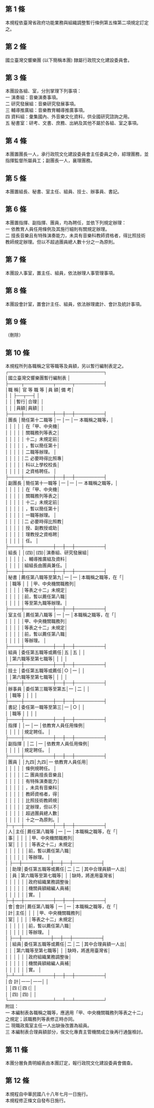 第 1 條
-------
本規程依臺灣省政府功能業務與組織調整暫行條例第五條第二項規定訂定  
之。

第 2 條
-------
國立臺灣交響樂團 (以下簡稱本團) 隸屬行政院文化建設委員會。

第 3 條
-------
本團設各組、室，分別掌理下列事項：  
一  演奏組：音樂演奏事項。  
二  研究發展組：音樂研究發展事項。  
三  輔導推廣組：音樂教育輔導推廣事項。  
四  資料組：彙集國內、外音樂文化資料，供全國研究諮詢之用。  
五  秘書室：研考、文書、庶務、出納及其他不屬於各組、室之事項。

第 4 條
-------
本團置團長一人，承行政院文化建設委員會主任委員之命，綜理團務，並  
指揮監督所屬員工；副團長一人，襄理團務。

第 5 條
-------
本團置組長、秘書、室主任、組員、技士、辦事員、書記。

第 6 條
-------
本團置指揮、副指揮、團員，均為聘任，並依下列規定辦理：  
一  依教育人員任用條例及其施行細則有關規定辦理。  
二  擅長音樂且有特殊演奏能力，未具有音樂科教師資格者，得比照技術  
    教師規定辦理。但以不超過團員總人數十分之一為原則。

第 7 條
-------
本團設人事室，置主任、組員，依法辦理人事管理事項。

第 8 條
-------
本團設會計室，置會計主任、組員，依法辦理歲計、會計及統計事項。

第 9 條
-------
（刪除）

第 10 條
--------
本規程所列各職稱之官等職等及員額，另以暫行編制表定之。  
┌──────────────────────────────┐  
│國立臺灣交響樂團暫行編制表                                  │  
├────┬─────────┬─────┬─────────┤  
│職    稱│  官  等  職  等  │員      額│備              考│  
│        │                  ├──┬──┤                  │  
│        │                  │暫行│合理│                  │  
│        │                  │員額│員額│                  │  
├────┼─────────┼──┼──┼─────────┤  
│團長    │簡任第十二職等    │一  │一  │一  本職稱之職等，│  
│        │                  │    │    │    在「甲、中央機│  
│        │                  │    │    │    關職務列等表之│  
│        │                  │    │    │    十二」未規定前│  
│        │                  │    │    │    ，暫以簡任第十│  
│        │                  │    │    │    二職等辦理。  │  
│        │                  │    │    │二  必要時得比照專│  
│        │                  │    │    │    科以上學校校長│  
│        │                  │    │    │    之資格聘任。  │  
├────┼─────────┼──┼──┼─────────┤  
│副團長  │簡任第十一職等    │一  │一  │一  本職稱之職等，│  
│        │                  │    │    │    在「甲、中央機│  
│        │                  │    │    │    關職務列等表之│  
│        │                  │    │    │    十二」未規定前│  
│        │                  │    │    │    ，暫以簡任第十│  
│        │                  │    │    │    一職等辦理。  │  
│        │                  │    │    │二  必要時得比照教│  
│        │                  │    │    │    授、副教授或助│  
│        │                  │    │    │    理教授之資格聘│  
│        │                  │    │    │    任。          │  
├────┼─────────┼──┼──┼─────────┤  
│組長    │                  │(四)│(四)│演奏組、研究發展組│  
│        │                  │    │    │、輔導推廣組及資料│  
│        │                  │    │    │組組長由團員兼任。│  
├────┼─────────┼──┼──┼─────────┤  
│秘書    │薦任第八職等至第九│一  │一  │本職稱之職等，在「│  
│        │職等              │    │    │甲、中央機關職務列│  
│        │                  │    │    │等表之十二」未規定│  
│        │                  │    │    │前，暫以薦任第八職│  
│        │                  │    │    │等至第九職等辦理。│  
├────┼─────────┼──┼──┼─────────┤  
│室主任  │薦任第八職等      │一  │一  │本職稱之職等，在「│  
│        │                  │    │    │甲、中央機關職務列│  
│        │                  │    │    │等表之十二」未規定│  
│        │                  │    │    │前，暫以薦任第八職│  
│        │                  │    │    │等辦理。          │  
├────┼─────────┼──┼──┼─────────┤  
│組員    │委任第五職等或薦任│五  │五  │                  │  
│        │第六職等至第七職等│    │    │                  │  
├────┼─────────┼──┼──┼─────────┤  
│技士    │委任第五職等或薦任│○  │一  │                  │  
│        │第六職等至第七職等│    │    │                  │  
├────┼─────────┼──┼──┼─────────┤  
│辦事員  │委任第三職等至第五│一  │二  │                  │  
│        │職等              │    │    │                  │  
├────┼─────────┼──┼──┼─────────┤  
│書記    │委任第一職等至第三│一  │○  │                  │  
│        │職等              │    │    │                  │  
├────┼─────────┼──┼──┼─────────┤  
│指揮    │                  │一  │一  │依教育人員任用條例│  
│        │                  │    │    │規定聘任。        │  
├────┼─────────┼──┼──┼─────────┤  
│副指揮  │                  │二  │一  │依教育人員任用條例│  
│        │                  │    │    │規定聘任。        │  
├────┼─────────┼──┼──┼─────────┤  
│團員    │                  │九四│九四│一  依教育人員任用│  
│        │                  │    │    │    條例規聘任。  │  
│        │                  │    │    │二  團員擅長音樂且│  
│        │                  │    │    │    有特殊演奏能力│  
│        │                  │    │    │    ，未具有音樂科│  
│        │                  │    │    │    教師資格者，得│  
│        │                  │    │    │    比照技術教師規│  
│        │                  │    │    │    定辦理，但以不│  
│        │                  │    │    │    超過團員總人數│  
│        │                  │    │    │    十之一為原則。│  
├─┬──┼─────────┼──┼──┼─────────┤  
│人│主任│薦任第八職等      │一  │一  │本職稱之職等，在「│  
│事│    │                  │    │    │甲、中央機關職務列│  
│室│    │                  │    │    │等表之十二」未規定│  
│  │    │                  │    │    │前，暫以薦任第八職│  
│  │    │                  │    │    │等辦理。          │  
│  ├──┼─────────┼──┼──┼─────────┤  
│  │助理│委任第五職等或薦任│二  │二  │其中合理員額一人出│  
│  │員  │第六職等至第七職等│    │    │缺時，將進用臺灣省│  
│  │    │                  │    │    │政府組織業務調整後│  
│  │    │                  │    │    │機關員額縮編人員補│  
│  │    │                  │    │    │實。              │  
├─┼──┼─────────┼──┼──┼─────────┤  
│會│會計│薦任第八職等      │一  │一  │本職稱之職等，在「│  
│計│主任│                  │    │    │甲、中央機關職務列│  
│室│    │                  │    │    │等表之十二」未規定│  
│  │    │                  │    │    │前，暫以薦任第八職│  
│  │    │                  │    │    │等辦理。          │  
│  ├──┼─────────┼──┼──┼─────────┤  
│  │組員│委任第五職等或薦任│二  │二  │其中合理員額一人出│  
│  │    │第六職等至第七職等│    │    │缺時，將進用臺灣省│  
│  │    │                  │    │    │政府組織業務調整後│  
│  │    │                  │    │    │機關員額縮編人員補│  
│  │    │                  │    │    │實。              │  
├─┴──┴─────────┼──┼──┼─────────┤  
│合                        計│一一│一一│                  │  
│                            │四 (│四 (│                  │  
│                            │四) │四) │                  │  
└──────────────┴──┴──┴─────────┘  
附註：  
一  本編制表各職稱之職等，應適用「甲、中央機關職務列等表之十二」  
    之規定；該職務列等表修正時亦同。  
二  現職政風室主任一人出缺後改置為組員。  
三  本編制表合理員額部分，俟文化專責主管機關成立後再行通盤檢討。

第 11 條
--------
本團分層負責明細表由本團訂定，報行政院文化建設委員會備查。

第 12 條
--------
本規程自中華民國八十八年七月一日施行。  
本規程修正條文自發布日施行。

